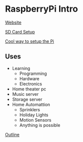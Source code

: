 RaspberryPi Intro
============

[Website](http://www.raspberrypi.org/)

[SD Card Setup](http://elinux.org/RPi_Easy_SD_Card_Setup)

[Cool way to setup the Pi](http://www.raspberrypi.org/archives/4100)

Uses
----

* Learning
  * Programming
  * Hardware
  * Electronics
* Home theater pc
* Music server
* Storage server
* Home Automattion
  * Sprinklers
  * Holiday Lights
  * Motion Sensors
  * Anything is possible

[Outline](../outline.md)
